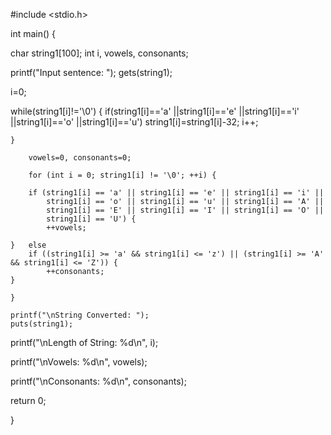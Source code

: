 #include <stdio.h>

int main() {

char string1[100];
int i, vowels, consonants;

printf("Input sentence: ");
gets(string1);

i=0;

while(string1[i]!='\0')
    {
        if(string1[i]=='a' ||string1[i]=='e' ||string1[i]=='i' ||string1[i]=='o' ||string1[i]=='u')
           string1[i]=string1[i]-32;
           i++;
     
    }
    
        vowels=0, consonants=0;
        
        for (int i = 0; string1[i] != '\0'; ++i) {
        
        if (string1[i] == 'a' || string1[i] == 'e' || string1[i] == 'i' ||
            string1[i] == 'o' || string1[i] == 'u' || string1[i] == 'A' ||
            string1[i] == 'E' || string1[i] == 'I' || string1[i] == 'O' ||
            string1[i] == 'U') {
            ++vowels;
            
    }   else 
        if ((string1[i] >= 'a' && string1[i] <= 'z') || (string1[i] >= 'A' && string1[i] <= 'Z')) { 
            ++consonants;
    }
    
    }
    
    printf("\nString Converted: ");
    puts(string1);
     

printf("\nLength of String: %d\n", i);

printf("\nVowels: %d\n", vowels);

printf("\nConsonants: %d\n", consonants);

return 0;

}
